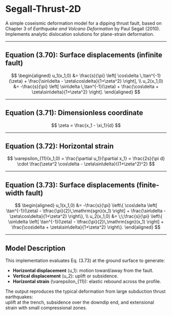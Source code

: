 # Segall-Thrust-2D

A simple coseismic deformation model for a dipping thrust fault, based on Chapter 3 of *Earthquake and Volcano Deformation* by Paul Segall (2010).  
Implements analytic dislocation solutions for plane-strain deformation.

---

## Equation (3.70): Surface displacements (infinite fault)

$$
\begin{aligned}
u_1(x_1,0) &= \frac{s}{\pi} \left[ \cos\delta \,\tan^{-1}(\zeta) + \frac{\sin\delta - \zeta\cos\delta}{1+\zeta^2} \right], \\
u_2(x_1,0) &= -\frac{s}{\pi} \left[ \sin\delta \,\tan^{-1}(\zeta) + \frac{\cos\delta + \zeta\sin\delta}{1+\zeta^2} \right].
\end{aligned}
$$

---

## Equation (3.71): Dimensionless coordinate

$$
\zeta = \frac{x_1 - \xi_1}{d}
$$

---

## Equation (3.72): Horizontal strain

$$
\varepsilon_{11}(x_1,0) = \frac{\partial u_1}{\partial x_1}
= \frac{2s}{\pi d} \cdot \frac{\zeta^2 \cos\delta - \zeta\sin\delta}{(1+\zeta^2)^2}
$$

---

## Equation (3.73): Surface displacements (finite-width fault)

$$
\begin{aligned}
u_1(x_1,0) &= -\frac{s}{\pi} \left\{ \cos\delta \left[ \tan^{-1}(\zeta) - \tfrac{\pi}{2}\,\mathrm{sgn}(x_1) \right] + \frac{\sin\delta - \zeta\cos\delta}{1+\zeta^2} \right\}, \\
u_2(x_1,0) &= \;\;\frac{s}{\pi} \left\{ \sin\delta \left[ \tan^{-1}(\zeta) - \tfrac{\pi}{2}\,\mathrm{sgn}(x_1) \right] + \frac{\cos\delta + \zeta\sin\delta}{1+\zeta^2} \right\}.
\end{aligned}
$$

---

## Model Description

This implementation evaluates Eq. (3.73) at the ground surface to generate:
- **Horizontal displacement** \(u_1\): motion toward/away from the fault.  
- **Vertical displacement** \(u_2\): uplift or subsidence.  
- **Horizontal strain** \(\varepsilon_{11}\): elastic rebound across the profile.  

The output reproduces the typical deformation from large subduction thrust earthquakes:  
uplift at the trench, subsidence over the downdip end, and extensional strain with small compressional zones.
